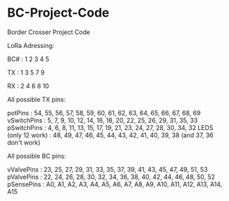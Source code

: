 # BC-Project-Code
Border Crosser Project Code

LoRa Adressing:

BC# : 1 2 3 4  5 

TX  : 1 3 5 7  9

RX  : 2 4 6 8 10

All possible TX pins:

potPins     : 54, 55, 56, 57, 58, 59, 60, 61, 62, 63, 64, 65, 66, 67, 68, 69
vSwitchPins :  5,  7,  9, 10, 12, 14, 16, 18, 20, 22, 25, 26, 29, 31, 35, 33
pSwitchPins :  4,  6,  8, 11, 13, 15, 17, 19, 21, 23, 24, 27, 28, 30, 34, 32
LEDS (only 12 work) : 48, 49, 47, 46, 45, 44, 43, 42, 41, 40, 39, 38 (and 37, 36 don't work)

All possible BC pins:

vValvePins : 23, 25, 27, 29, 31, 33, 35, 37, 39, 41, 43,   45,  47,  49,  51,  53
pValvePins : 22, 24, 26, 28, 30, 32, 34, 36, 38, 40, 42,   44,  46,  48,  50,  52
pSensePins : A0, A1, A2, A3, A4, A5, A6, A7, A8, A9, A10, A11, A12, A13, A14, A15
